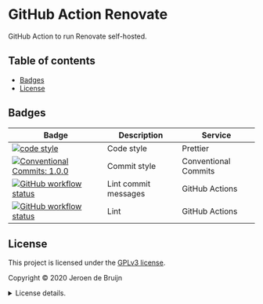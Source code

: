 # GitHub Action Renovate

GitHub Action to run Renovate self-hosted.

<a name="toc"></a>

## Table of contents

- [Badges](#badges)
- [License](#license)

<a name="badges"></a>

## Badges

| Badge                                                                                                                                                                                                                                            | Description          | Service              |
| ------------------------------------------------------------------------------------------------------------------------------------------------------------------------------------------------------------------------------------------------ | -------------------- | -------------------- |
| <a href="https://github.com/prettier/prettier#readme"><img alt="code style" src="https://img.shields.io/badge/code_style-prettier-ff69b4.svg?style=flat-square"></a>                                                                             | Code style           | Prettier             |
| <a href="https://conventionalcommits.org"><img alt="Conventional Commits: 1.0.0" src="https://img.shields.io/badge/Conventional%20Commits-1.0.0-yellow.svg?style=flat-square"></a>                                                               | Commit style         | Conventional Commits |
| <a href="https://github.com/vidavidorra/github-action-renovate/actions"><img alt="GitHub workflow status" src="https://img.shields.io/github/workflow/status/vidavidorra/github-action-renovate/Lint%20commit%20messages?style=flat-square"></a> | Lint commit messages | GitHub Actions       |
| <a href="https://github.com/vidavidorra/github-action-renovate/actions"><img alt="GitHub workflow status" src="https://img.shields.io/github/workflow/status/vidavidorra/github-action-renovate/Lint?style=flat-square"></a>                     | Lint                 | GitHub Actions       |

<a name="license"></a>

## License

This project is licensed under the [GPLv3 license](https://www.gnu.org/licenses/gpl.html).

Copyright © 2020 Jeroen de Bruijn

<details><summary>License details.</summary>
<p>

This program is free software: you can redistribute it and/or modify
it under the terms of the GNU General Public License as published by
the Free Software Foundation, either version 3 of the License, or
(at your option) any later version.

This program is distributed in the hope that it will be useful,
but WITHOUT ANY WARRANTY; without even the implied warranty of
MERCHANTABILITY or FITNESS FOR A PARTICULAR PURPOSE. See the
GNU General Public License for more details.

You should have received a copy of the GNU General Public License
along with this program. If not, see <http://www.gnu.org/licenses/>.

The full text of the license is available in the [LICENSE](LICENSE.md) file in this repository and [online](https://www.gnu.org/licenses/gpl.html).

</details>
